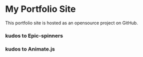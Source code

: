 # My Portfolio Site

This portfolio site is hosted as an opensource project on GitHub.

### kudos to Epic-spinners
### kudos to Animate.js